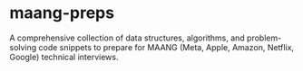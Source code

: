 # maang-preps
A comprehensive collection of data structures, algorithms, and problem-solving code snippets to prepare for MAANG (Meta, Apple, Amazon, Netflix, Google) technical interviews.
